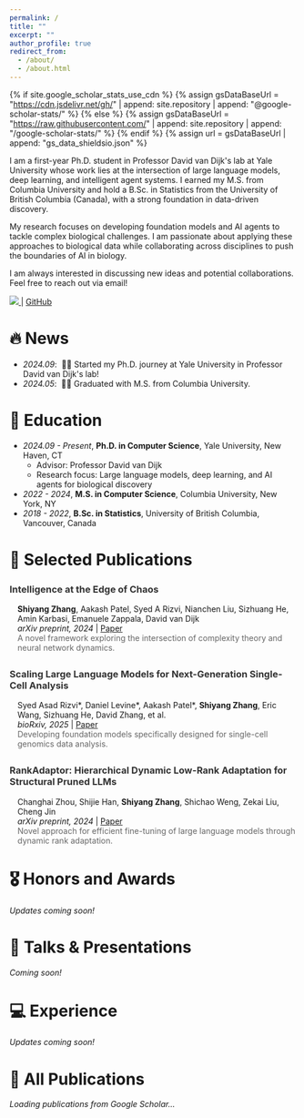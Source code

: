 ```yaml
---
permalink: /
title: ""
excerpt: ""
author_profile: true
redirect_from:
  - /about/
  - /about.html
---
```


{% if site.google_scholar_stats_use_cdn %}
{% assign gsDataBaseUrl = "https://cdn.jsdelivr.net/gh/" | append: site.repository | append: "@google-scholar-stats/" %}
{% else %}
{% assign gsDataBaseUrl = "https://raw.githubusercontent.com/" | append: site.repository | append: "/google-scholar-stats/" %}
{% endif %}
{% assign url = gsDataBaseUrl | append: "gs_data_shieldsio.json" %}

<span class='anchor' id='about-me'></span>

I am a first-year Ph.D. student in Professor David van Dijk's lab at Yale University whose work lies at the intersection of large language models, deep learning, and intelligent agent systems. I earned my M.S. from Columbia University and hold a B.Sc. in Statistics from the University of British Columbia (Canada), with a strong foundation in data-driven discovery.

My research focuses on developing foundation models and AI agents to tackle complex biological challenges. I am passionate about applying these approaches to biological data while collaborating across disciplines to push the boundaries of AI in biology.

I am always interested in discussing new ideas and potential collaborations. Feel free to reach out via email!

<a href='https://scholar.google.com/citations?user=pez-fEUAAAAJ&hl=en'>
  <img src="https://img.shields.io/endpoint?url={{ url | url_encode }}&logo=Google%20Scholar&labelColor=f6f6f6&color=9cf&style=flat&label=citations">
</a> |
<a href='https://github.com/harrysyz99' target='_blank'>GitHub</a>


# 🔥 News
- *2024.09*: &nbsp;🎉🎉 Started my Ph.D. journey at Yale University in Professor David van Dijk's lab!
- *2024.05*: &nbsp;🎉🎉 Graduated with M.S. from Columbia University.

# 📖 Education
- *2024.09 - Present*, **Ph.D. in Computer Science**, Yale University, New Haven, CT
  - Advisor: Professor David van Dijk
  - Research focus: Large language models, deep learning, and AI agents for biological discovery
- *2022 - 2024*, **M.S. in Computer Science**, Columbia University, New York, NY
- *2018 - 2022*, **B.Sc. in Statistics**, University of British Columbia, Vancouver, Canada

# 🌟 Selected Publications

<div style="margin-bottom: 2em;">
  <h3 style="color: #333; margin-top: 1.5em;">Intelligence at the Edge of Chaos</h3>
  <p style="margin-left: 1em;">
    <strong>Shiyang Zhang</strong>, Aakash Patel, Syed A Rizvi, Nianchen Liu, Sizhuang He, Amin Karbasi, Emanuele Zappala, David van Dijk<br>
    <em>arXiv preprint, 2024</em> | <a href="https://arxiv.org/abs/2410.02536" target="_blank">Paper</a><br>
    <span style="color: #666;">A novel framework exploring the intersection of complexity theory and neural network dynamics.</span>
  </p>
</div>

<div style="margin-bottom: 2em;">
  <h3 style="color: #333; margin-top: 1.5em;">Scaling Large Language Models for Next-Generation Single-Cell Analysis</h3>
  <p style="margin-left: 1em;">
    Syed Asad Rizvi*, Daniel Levine*, Aakash Patel*, <strong>Shiyang Zhang</strong>, Eric Wang, Sizhuang He, David Zhang, et al.<br>
    <em>bioRxiv, 2025</em> | <a href="https://www.biorxiv.org/content/10.1101/2025.04.14.648850.abstract" target="_blank">Paper</a><br>
    <span style="color: #666;">Developing foundation models specifically designed for single-cell genomics data analysis.</span>
  </p>
</div>

<div style="margin-bottom: 2em;">
  <h3 style="color: #333; margin-top: 1.5em;">RankAdaptor: Hierarchical Dynamic Low-Rank Adaptation for Structural Pruned LLMs</h3>
  <p style="margin-left: 1em;">
    Changhai Zhou, Shijie Han, <strong>Shiyang Zhang</strong>, Shichao Weng, Zekai Liu, Cheng Jin<br>
    <em>arXiv preprint, 2024</em> | <a href="https://arxiv.org/abs/2406.15734" target="_blank">Paper</a><br>
    <span style="color: #666;">Novel approach for efficient fine-tuning of large language models through dynamic rank adaptation.</span>
  </p>
</div>

# 🎖 Honors and Awards
*Updates coming soon!*

# 💬 Talks & Presentations
*Coming soon!*

# 💻 Experience
*Updates coming soon!*

# 📝 All Publications

<div id="publications-container">
  <p><em>Loading publications from Google Scholar...</em></p>
</div>

<script>
document.addEventListener('DOMContentLoaded', function() {
    {% if site.google_scholar_stats_use_cdn %}
    var gsDataBaseUrl = 'https://cdn.jsdelivr.net/gh/{{ site.repository }}@google-scholar-stats'
    {% else %}
    var gsDataBaseUrl = 'https://raw.githubusercontent.com/{{ site.repository }}/google-scholar-stats'
    {% endif %}

    fetch(gsDataBaseUrl + '/gs_data.json')
        .then(response => {
            console.log('Fetching from URL:', gsDataBaseUrl + '/gs_data.json');
            console.log('Response status:', response.status);
            if (!response.ok) {
                throw new Error('Network response was not ok: ' + response.status);
            }
            return response.json();
        })
        .then(data => {
            var container = document.getElementById('publications-container');
            container.innerHTML = ''; // Clear loading message

            // Get publications and sort by year (newest first)
            var pubs = Object.values(data.publications || {});
            pubs.sort((a, b) => (b.bib.pub_year || 0) - (a.bib.pub_year || 0));

            if (pubs.length === 0) {
                container.innerHTML = '<p><em>No publications found yet. Publications will appear here once they are indexed by Google Scholar.</em></p>';
                return;
            }

            // Group publications by year
            var pubsByYear = {};
            pubs.forEach(pub => {
                var year = pub.bib.pub_year || 'In Press';
                if (!pubsByYear[year]) pubsByYear[year] = [];
                pubsByYear[year].push(pub);
            });

            // Display publications by year
            Object.keys(pubsByYear).sort((a, b) => {
                if (a === 'In Press') return -1;
                if (b === 'In Press') return 1;
                return b - a;
            }).forEach(year => {
                var yearSection = document.createElement('div');
                yearSection.className = 'publication-year-section';
                yearSection.innerHTML = '<h3 style="margin-top: 1.5em;">' + year + '</h3>';

                pubsByYear[year].forEach((pub, index) => {
                    var pubDiv = document.createElement('div');
                    pubDiv.className = 'publication-item';
                    pubDiv.style.marginBottom = '1.5em';

                    // Build authors string with your name in bold
                    var authors = pub.bib.author || '';
                    authors = authors.replace(/Shiyang Zhang/gi, '<strong>Shiyang Zhang</strong>');

                    var pubHtml = '<p>';
                    pubHtml += (index + 1) + '. ';
                    pubHtml += authors + '. ';
                    pubHtml += '"<a href="' + (pub.pub_url || '#') + '" target="_blank">' + pub.bib.title + '</a>." ';

                    if (pub.bib.venue) {
                        pubHtml += '<em>' + pub.bib.venue + '</em>';
                        if (pub.bib.volume) pubHtml += ', ' + pub.bib.volume;
                        if (pub.bib.number) pubHtml += '(' + pub.bib.number + ')';
                        if (pub.bib.pages) pubHtml += ', pp. ' + pub.bib.pages;
                        pubHtml += '. ';
                    }

                    if (pub.num_citations > 0) {
                        pubHtml += '<span style="color: #666;">Citations: ' + pub.num_citations + '</span>';
                    }

                    pubHtml += '</p>';
                    pubDiv.innerHTML = pubHtml;
                    yearSection.appendChild(pubDiv);
                });

                container.appendChild(yearSection);
            });

            // Add total publications count
            var summary = document.createElement('p');
            summary.style.marginTop = '2em';
            summary.style.fontStyle = 'italic';
            summary.innerHTML = 'Total publications: ' + pubs.length + ' | Total citations: ' + (data.citedby || 0);
            container.appendChild(summary);
        })
        .catch(error => {
            console.error('Error fetching Google Scholar data:', error);
            var container = document.getElementById('publications-container');

            // Use manual publication data as fallback
            console.log('Using fallback data due to error:', error.message);
            {% if site.data.publications %}
            var manualPubs = {{ site.data.publications.publications | jsonify }};
            console.log('Manual publications available:', manualPubs);
            if (manualPubs && manualPubs.length > 0) {
                container.innerHTML = '<p><em>Showing manually entered publications (Google Scholar temporarily unavailable)</em></p>';

                manualPubs.forEach((pub, index) => {
                    var pubDiv = document.createElement('div');
                    pubDiv.style.marginBottom = '1.5em';
                    var pubHtml = '<p>' + (index + 1) + '. ';
                    pubHtml += pub.authors.replace(/Shiyang Zhang/gi, '<strong>Shiyang Zhang</strong>') + '. ';
                    pubHtml += '"<a href="' + (pub.url || '#') + '" target="_blank">' + pub.title + '</a>." ';
                    pubHtml += '<em>' + pub.venue + '</em>. ';
                    if (pub.citations > 0) {
                        pubHtml += '<span style="color: #666;">Citations: ' + pub.citations + '</span>';
                    }
                    pubHtml += '</p>';
                    pubDiv.innerHTML = pubHtml;
                    container.appendChild(pubDiv);
                });
            } else {
            {% endif %}
                container.innerHTML = '<div style="background-color: #f9f9f9; border: 1px solid #ddd; padding: 15px; border-radius: 5px; margin: 10px 0;">' +
                    '<p><em>Google Scholar integration is experiencing issues. Your publications will appear here once the service is restored.</em></p>' +
                    '<p>In the meantime, you can add publications manually by editing <code>_data/publications.yml</code></p>' +
                    '</div>';
            {% if site.data.publications %}
            }
            {% endif %}
        });
});
</script>